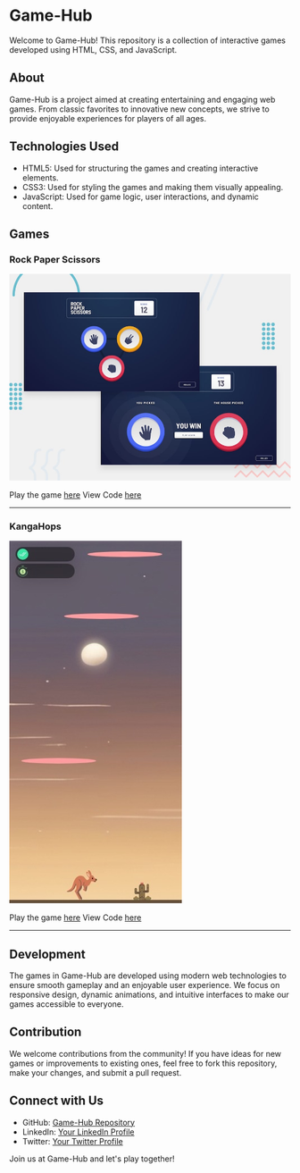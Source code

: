 # Game-Hub

Welcome to Game-Hub! This repository is a collection of interactive games developed using HTML, CSS, and JavaScript.

## About

Game-Hub is a project aimed at creating entertaining and engaging web games. From classic favorites to innovative new concepts, we strive to provide enjoyable experiences for players of all ages.

## Technologies Used

- HTML5: Used for structuring the games and creating interactive elements.
- CSS3: Used for styling the games and making them visually appealing.
- JavaScript: Used for game logic, user interactions, and dynamic content.

## Games

### Rock Paper Scissors

![Rock Paper Scissors](Rock-Paper-Scissors/img/rock-paper-scissors.png)

Play the game [here](https://iamupo.github.io/FrontendMentor-Solutions/Rock-Paper-Scissors) View Code [here](https://github.com/iamupo/Game-Hub/tree/main/Rock-Paper-Scissors)

---

### KangaHops

![Game Image](KangaHops/media/KangaHops.png)

Play the game [here](https://iamupo.github.io/Game-Hub/KangaHops/) View Code [here](https://github.com/iamupo/Game-Hub/tree/main/KangaHops)

---

## Development

The games in Game-Hub are developed using modern web technologies to ensure smooth gameplay and an enjoyable user experience. We focus on responsive design, dynamic animations, and intuitive interfaces to make our games accessible to everyone.

## Contribution

We welcome contributions from the community! If you have ideas for new games or improvements to existing ones, feel free to fork this repository, make your changes, and submit a pull request.

## Connect with Us

- GitHub: [Game-Hub Repository](link-to-github)
- LinkedIn: [Your LinkedIn Profile](link-to-linkedin)
- Twitter: [Your Twitter Profile](link-to-twitter)

Join us at Game-Hub and let's play together!

